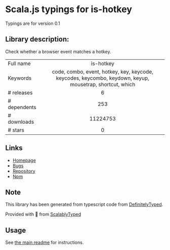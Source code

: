 
# Scala.js typings for is-hotkey

Typings are for version 0.1

## Library description:
Check whether a browser event matches a hotkey.

|                    |                 |
| ------------------ | :-------------: |
| Full name          | is-hotkey |
| Keywords           | code, combo, event, hotkey, key, keycode, keycodes, keycombo, keydown, keyup, mousetrap, shortcut, which |
| # releases         | 6 |
| # dependents       | 253 |
| # downloads        | 11224753 |
| # stars            | 0 |

## Links
- [Homepage](https://github.com/ianstormtaylor/is-hotkey#readme)
- [Bugs](https://github.com/ianstormtaylor/is-hotkey/issues)
- [Repository](https://github.com/ianstormtaylor/is-hotkey)
- [Npm](https://www.npmjs.com/package/is-hotkey)
    


## Note
This library has been generated from typescript code from [DefinitelyTyped](https://definitelytyped.org).

Provided with :purple_heart: from [ScalablyTyped](https://github.com/oyvindberg/ScalablyTyped)

## Usage
See [the main readme](../../readme.md) for instructions.



